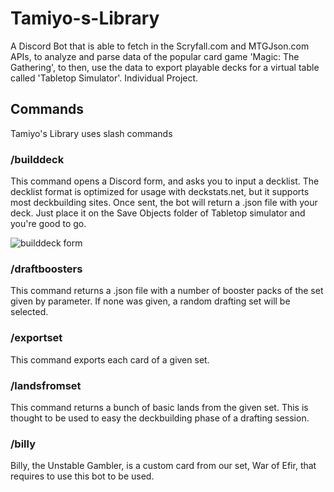 # Tamiyo-s-Library

A Discord Bot that is able to fetch in the Scryfall.com and MTGJson.com APIs, to analyze and parse data of the popular card game 'Magic: The Gathering', to then, use the data to export playable decks for a virtual table called 'Tabletop Simulator'. Individual Project.

## Commands
Tamiyo's Library uses slash commands

### /builddeck
This command opens a Discord form, and asks you to input a decklist. The decklist format is optimized for usage with deckstats.net, but it supports most deckbuilding sites. 
Once sent, the bot will return a .json file with your deck. Just place it on the Save Objects folder of Tabletop simulator and you're good to go.

![builddeck form](https://imgur.com/Kh6C2NU)

### /draftboosters
This command returns a .json file with a number of booster packs of the set given by parameter. If none was given, a random drafting set will be selected.

### /exportset
This command exports each card of a given set.

### /landsfromset
This command returns a bunch of basic lands from the given set. This is thought to be used to easy the deckbuilding phase of a drafting session.

### /billy
Billy, the Unstable Gambler, is a custom card from our set, War of Efir, that requires to use this bot to be used.
